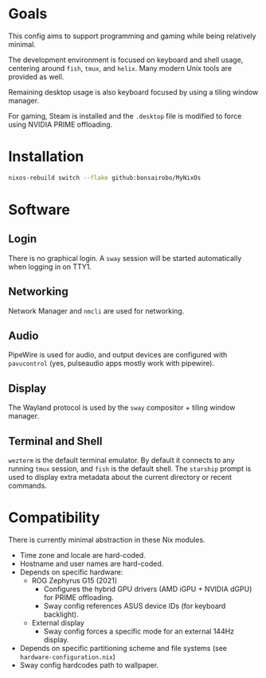 # Goals

This config aims to support programming and gaming while being relatively
minimal.

The development environment is focused on keyboard and shell usage, centering
around `fish`, `tmux`, and `helix`. Many modern Unix tools are provided as well.

Remaining desktop usage is also keyboard focused by using a tiling window
manager.

For gaming, Steam is installed and the `.desktop` file is modified to force
using NVIDIA PRIME offloading.

# Installation

```sh
nixos-rebuild switch --flake github:bonsairobo/MyNixOs
```

# Software

## Login

There is no graphical login. A `sway` session will be started automatically when
logging in on TTY1.

## Networking

Network Manager and `nmcli` are used for networking.

## Audio

PipeWire is used for audio, and output devices are configured with
`pavucontrol` (yes, pulseaudio apps mostly work with pipewire).

## Display

The Wayland protocol is used by the `sway` compositor + tiling window manager.

## Terminal and Shell

`wezterm` is the default terminal emulator. By default it connects to any
running `tmux` session, and `fish` is the default shell. The `starship`
prompt is used to display extra metadata about the current directory or recent
commands.

# Compatibility

There is currently minimal abstraction in these Nix modules.

- Time zone and locale are hard-coded.
- Hostname and user names are hard-coded.
- Depends on specific hardware:
  - ROG Zephyrus G15 (2021)
    - Configures the hybrid GPU drivers (AMD iGPU + NVIDIA dGPU) for PRIME offloading.
    - Sway config references ASUS device IDs (for keyboard backlight).
  - External display
    - Sway config forces a specific mode for an external 144Hz display.
- Depends on specific partitioning scheme and file systems (see `hardware-configuration.nix`)
- Sway config hardcodes path to wallpaper.

